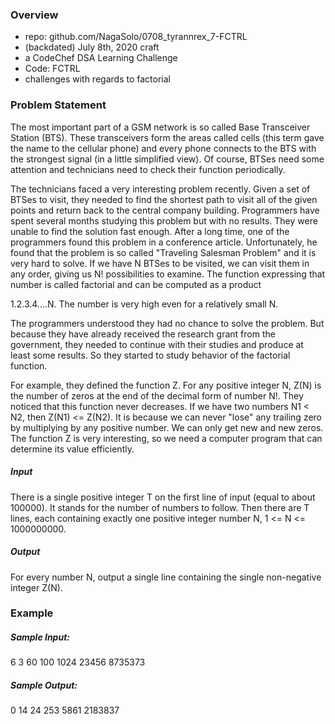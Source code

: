 ### Overview
- repo: github.com/NagaSolo/0708_tyrannrex_7-FCTRL
- (backdated) July 8th, 2020 craft
- a CodeChef DSA Learning Challenge
- Code: FCTRL
- challenges with regards to factorial

### Problem Statement
The most important part of a GSM network is so called Base Transceiver Station (BTS). 
These transceivers form the areas called cells (this term gave the name to the cellular phone) and every phone connects to the BTS with the strongest signal (in a little simplified view). 
Of course, BTSes need some attention and technicians need to check their function periodically.

The technicians faced a very interesting problem recently. 
Given a set of BTSes to visit, they needed to find the shortest path to visit all of the given points and return back to the central company building. 
Programmers have spent several months studying this problem but with no results. 
They were unable to find the solution fast enough. 
After a long time, one of the programmers found this problem in a conference article. 
Unfortunately, he found that the problem is so called "Traveling Salesman Problem" and it is very hard to solve.
If we have N BTSes to be visited, we can visit them in any order, giving us N! possibilities to examine. 
The function expressing that number is called factorial and can be computed as a product

1.2.3.4....N. The number is very high even for a relatively small N.

The programmers understood they had no chance to solve the problem. 
But because they have already received the research grant from the government, they needed to continue with their studies and produce at least some results. 
So they started to study behavior of the factorial function.

For example, they defined the function Z. 
For any positive integer N, Z(N) is the number of zeros at the end of the decimal form of number N!. 
They noticed that this function never decreases. 
If we have two numbers N1 < N2, then Z(N1) <= Z(N2). 
It is because we can never "lose" any trailing zero by multiplying by any positive number. 
We can only get new and new zeros. 
The function Z is very interesting, so we need a computer program that can determine its value efficiently.

##### Input
There is a single positive integer T on the first line of input (equal to about 100000). It stands for the number of numbers to follow. Then there are T lines, each containing exactly one positive integer number N, 1 <= N <= 1000000000.

##### Output
For every number N, output a single line containing the single non-negative integer Z(N).

### Example

##### Sample Input:

6
3
60
100
1024
23456
8735373

##### Sample Output:

0
14
24
253
5861
2183837
